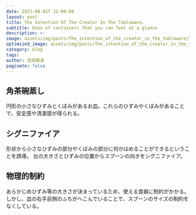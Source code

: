 ```yaml
---
date: 2023-08-01T 12:00:00
layout: post
title: The Intention Of The Creator In The Tableware.
subtitle: Uses of containers that you can feel at a glance
description: >-
image: assets/img/posts/The_intention_of_the_creator_in_the_tableware/The_intention_of_the_creator_in_the_tableware.jpg
optimized_image: assets/img/posts/The_intention_of_the_creator_in_the_tableware/The_intention_of_the_creator_in_the_tableware_resized_thumbnail.jpg
category: blog
tags: 
author: 吉岡陽音
paginate: false
---
```


## 角茶碗蒸し

円形の小さなひずみとくぼみがあるお皿。これらのひずみやくぼみがあることで、安定感や清潔感が得られる。


## シグニファイア

形状から小さなひずみの部分やくぼみの部分に何かはめることができるということを誘導。
台の大きさとひずみの位置からスプーンの向きをシグニファイア。


## 物理的制約

あらかじめひずみ等の大きさが決まっているため、使える食器に制約がかかる。しかし、皿の右手前側のふちがへこんでいることで、スプーンのサイズの制約をなくしている。